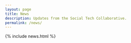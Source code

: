 ```yaml
---
layout: page
title: News 
description: Updates from the Social Tech Collaborative.
permalink: /news/
---
```


{% include news.html %}